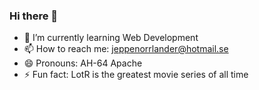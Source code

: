 ### Hi there 👋

<!--
**jespernorris/jespernorris** is a ✨ _special_ ✨ repository because its `README.md` (this file) appears on your GitHub profile.

Here are some ideas to get you started:
-->

- 🌱 I’m currently learning Web Development
- 📫 How to reach me: jeppenorrlander@hotmail.se
- 😄 Pronouns: AH-64 Apache
- ⚡ Fun fact: LotR is the greatest movie series of all time
